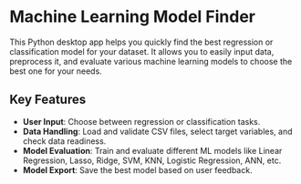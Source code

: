 # Machine Learning Model Finder 

This Python desktop app helps you quickly find the best regression or classification model for your dataset. It allows you to easily input data, preprocess it, and evaluate various machine learning models to choose the best one for your needs.

## Key Features

- **User Input**: Choose between regression or classification tasks.
- **Data Handling**: Load and validate CSV files, select target variables, and check data readiness.
- **Model Evaluation**: Train and evaluate different ML models like Linear Regression, Lasso, Ridge, SVM, KNN, Logistic Regression, ANN, etc.
- **Model Export**: Save the best model based on user feedback.
